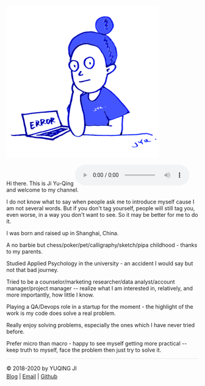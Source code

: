 <img src="./../avatar.png" style="width: 400px; height: 400px"/>

Hi there. This is Ji Yu-Qing <audio width="200" height="30" src="./../name.mp3" controls="controls">[dʒɪ(falling tone) ju(dipping tone) tsɪŋ(high-level tone)]</audio> and welcome to my channel.

I do not know what to say when people ask me to introduce myself cause I am not several words. But if you don't tag yourself, people will still tag you, even worse, in a way you don't want to see. So it may be better for me to do it.

I was born and raised up in Shanghai, China. 

A no barbie but chess/poker/pet/calligraphy/sketch/pipa childhood - thanks to my parents.

Studied Applied Psychology in the university - an accident I would say but not that bad journey. 

Tried to be a counselor/marketing researcher/data analyst/account manager/project manager -- realize what I am interested in, relatively, and more importantly, how little I know.

Playing a QA/Devops role in a startup for the moment - the highlight of the work is my code does solve a real problem. 

Really enjoy solving problems, especially the ones which I have never tried before.

Prefer micro than macro - happy to see myself getting more practical -- keep truth to myself, face the problem then just try to solve it.  

<div style="border-top:1px solid #e1e4e8;padding-top:16px"></div>
<div>© 2018-2020 by YUQING JI</div>
<div style="padding-top:0.3em"><a href="https://vjyq.github.io/vjyq.github.io/en/">Blog</a> | <a href="mailto:yuqing.ji@outlook.com">Email</a> | <a href="https://github.com/vjyq">Github</a></div>